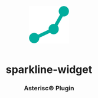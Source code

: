 <div align="center">
  <a href="https://asterisc.io" target="_blank" >
    <img height="100" src="src/assets/icon.svg" style="margin-bottom: 12px">
  </a>

  <h1>sparkline-widget</h1>
</div>

<div align="center">
  <h3>Asterisc© Plugin</h3>
</div>
